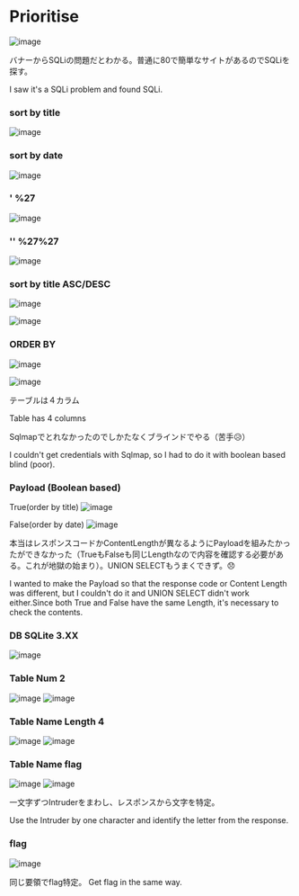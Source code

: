 # Prioritise
![image](https://github.com/yukaFUNAMI/THM_Writeup/assets/6504854/e2e0bd5c-78b8-4c76-aaac-b97acb185934)
<p>
バナーからSQLiの問題だとわかる。普通に80で簡単なサイトがあるのでSQLiを探す。

I saw it's a SQLi problem and found SQLi.
</p>

### sort by title

![image](https://github.com/yukaFUNAMI/THM_Writeup/assets/6504854/1a4dd085-d648-4e53-8c02-8adb4df8d950)

### sort by date

![image](https://github.com/yukaFUNAMI/THM_Writeup/assets/6504854/96f3e59c-a406-4f81-bf1e-cfd4a2689fcc)

### ' %27
![image](https://github.com/yukaFUNAMI/THM_Writeup/assets/6504854/a9f6dd30-0240-4825-b333-a3a966e56263)

### '' %27%27
![image](https://github.com/yukaFUNAMI/THM_Writeup/assets/6504854/912c196b-8866-4104-84f1-cd9fc4342b0a)


### sort by title ASC/DESC

![image](https://github.com/yukaFUNAMI/THM_Writeup/assets/6504854/b61644b0-68eb-4dcd-b8ea-1be30284fdd1)

![image](https://github.com/yukaFUNAMI/THM_Writeup/assets/6504854/d6294960-5c10-4dc8-b62f-3d337d0c605a)

### ORDER BY
![image](https://github.com/yukaFUNAMI/THM_Writeup/assets/6504854/294b8d76-130a-48d4-a608-1f897deb895d)

![image](https://github.com/yukaFUNAMI/THM_Writeup/assets/6504854/45c42801-69d8-4249-b98d-4a50d1a0bffe)

テーブルは４カラム

Table has 4 columns

Sqlmapでとれなかったのでしかたなくブラインドでやる（苦手😥）

I couldn't get credentials with Sqlmap, so I had to do it with boolean based blind (poor).

### Payload (Boolean based)
True(order by title)
![image](https://github.com/yukaFUNAMI/THM_Writeup/assets/6504854/2a9ff095-aab0-46d4-990c-dcffcd875041)

False(order by date)
![image](https://github.com/yukaFUNAMI/THM_Writeup/assets/6504854/f9c8a979-e121-411e-ad1e-c5a061ecfd06)

本当はレスポンスコードかContentLengthが異なるようにPayloadを組みたかったができなかった（TrueもFalseも同じLengthなので内容を確認する必要がある。これが地獄の始まり）。UNION SELECTもうまくできず。😞

I wanted to make the Payload so that the response code or Content Length was different, but I couldn't do it and UNION SELECT didn't work either.Since both True and False have the same Length, it's necessary to check the contents.

### DB SQLite 3.XX
![image](https://github.com/yukaFUNAMI/THM_Writeup/assets/6504854/beed55e7-ccea-4f06-8d74-2f8be9eb1978)

### Table Num 2
![image](https://github.com/yukaFUNAMI/THM_Writeup/assets/6504854/620bff31-122a-4aeb-a91d-d2f842cc7883)
![image](https://github.com/yukaFUNAMI/THM_Writeup/assets/6504854/b6cbdf7a-5c4a-4b52-83d1-e3c3834ffd04)

### Table Name Length 4
![image](https://github.com/yukaFUNAMI/THM_Writeup/assets/6504854/328a6ab0-74cf-4c18-a943-4bd78475da82)
![image](https://github.com/yukaFUNAMI/THM_Writeup/assets/6504854/967ed28f-52a6-43d5-986a-65ce0e2afacb)

### Table Name flag
![image](https://github.com/yukaFUNAMI/THM_Writeup/assets/6504854/974cadf4-75c3-4540-abda-ee61662fce14)
![image](https://github.com/yukaFUNAMI/THM_Writeup/assets/6504854/9518b684-f07c-41dd-bf1d-4ce503d1e0ea)

一文字ずつIntruderをまわし、レスポンスから文字を特定。

Use the Intruder by one character and identify the letter from the response.

### flag
![image](https://github.com/yukaFUNAMI/THM_Writeup/assets/6504854/f6001604-2f12-4476-a94b-e81e4b6989bf)

同じ要領でflag特定。
Get flag in the same way.
